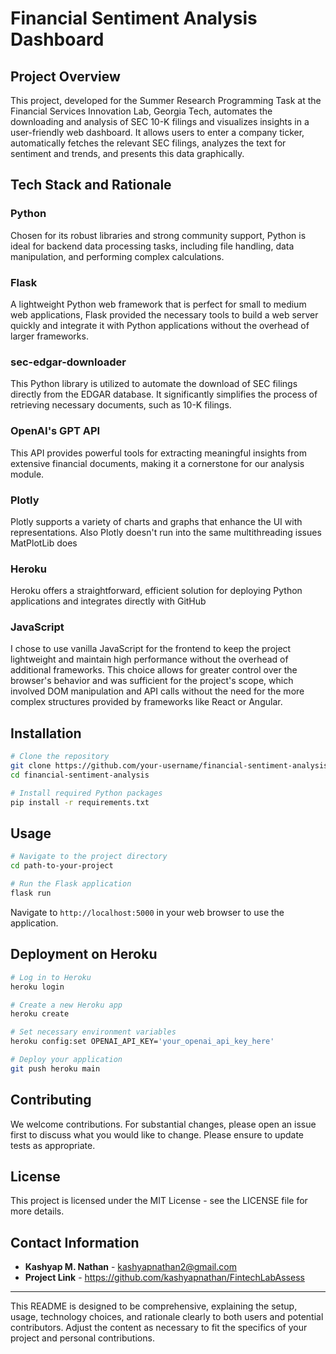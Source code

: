 # Financial Sentiment Analysis Dashboard

## Project Overview

This project, developed for the Summer Research Programming Task at the Financial Services Innovation Lab, Georgia Tech, automates the downloading and analysis of SEC 10-K filings and visualizes insights in a user-friendly web dashboard. It allows users to enter a company ticker, automatically fetches the relevant SEC filings, analyzes the text for sentiment and trends, and presents this data graphically.

## Tech Stack and Rationale

### Python
Chosen for its robust libraries and strong community support, Python is ideal for backend data processing tasks, including file handling, data manipulation, and performing complex calculations.

### Flask
A lightweight Python web framework that is perfect for small to medium web applications, Flask provided the necessary tools to build a web server quickly and integrate it with Python applications without the overhead of larger frameworks.

### sec-edgar-downloader
This Python library is utilized to automate the download of SEC filings directly from the EDGAR database. It significantly simplifies the process of retrieving necessary documents, such as 10-K filings.

### OpenAI's GPT API
This API provides powerful tools for extracting meaningful insights from extensive financial documents, making it a cornerstone for our analysis module.

### Plotly
Plotly supports a variety of charts and graphs that enhance the UI with representations. Also Plotly doesn't run into the same multithreading issues MatPlotLib does

### Heroku
Heroku offers a straightforward, efficient solution for deploying Python applications and integrates directly with GitHub

### JavaScript
I chose to use vanilla JavaScript for the frontend to keep the project lightweight and maintain high performance without the overhead of additional frameworks. This choice allows for greater control over the browser's behavior and was sufficient for the project's scope, which involved DOM manipulation and API calls without the need for the more complex structures provided by frameworks like React or Angular.

## Installation

```bash
# Clone the repository
git clone https://github.com/your-username/financial-sentiment-analysis.git
cd financial-sentiment-analysis

# Install required Python packages
pip install -r requirements.txt
```

## Usage

```bash
# Navigate to the project directory
cd path-to-your-project

# Run the Flask application
flask run
```

Navigate to `http://localhost:5000` in your web browser to use the application.

## Deployment on Heroku

```bash
# Log in to Heroku
heroku login

# Create a new Heroku app
heroku create

# Set necessary environment variables
heroku config:set OPENAI_API_KEY='your_openai_api_key_here'

# Deploy your application
git push heroku main
```

## Contributing

We welcome contributions. For substantial changes, please open an issue first to discuss what you would like to change. Please ensure to update tests as appropriate.

## License

This project is licensed under the MIT License - see the LICENSE file for more details.

## Contact Information

- **Kashyap M. Nathan** - kashyapnathan2@gmail.com
- **Project Link** - https://github.com/kashyapnathan/FintechLabAssess

---

This README is designed to be comprehensive, explaining the setup, usage, technology choices, and rationale clearly to both users and potential contributors. Adjust the content as necessary to fit the specifics of your project and personal contributions.
